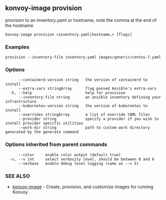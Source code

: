## konvoy-image provision

provision to an inventory.yaml or hostname, note the comma at the end of the hostname

```
konvoy-image provision <inventory.yaml|hostname,> [flags]
```

### Examples

```
provision --inventory-file inventory.yaml images/generic/centos-7.yaml
```

### Options

```
      --containerd-version string   the version of containerd to install
      --extra-vars stringArray      flag passed Ansible's extra-vars
  -h, --help                        help for provision
      --inventory-file string       an ansible inventory defining your infrastructure
      --kubernetes-version string   the version of kubernetes to install
      --overrides stringArray       a list of override YAML files
      --provider string             specify a provider if you wish to install provider specific utilities
      --work-dir string             path to custom work directory generated by the generate command
```

### Options inherited from parent commands

```
      --color     enable color output (default true)
  -v, --v int     select verbosity level, should be between 0 and 6
      --verbose   enable debug level logging (same as --v 5)
```

### SEE ALSO

* [konvoy-image](konvoy-image.md)	 - Create, provision, and customize images for running Konvoy

